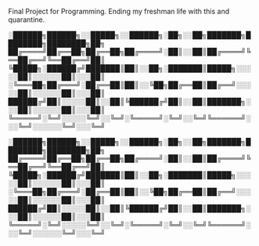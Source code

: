 Final Project for Programming.
Ending my freshman life with this and quarantine.

░██████╗██████╗░░█████╗░░██████╗░██╗░░██╗███████╗████████╗████████╗██╗
██╔════╝██╔══██╗██╔══██╗██╔════╝░██║░░██║██╔════╝╚══██╔══╝╚══██╔══╝██║
╚█████╗░██████╔╝███████║██║░░██╗░███████║█████╗░░░░░██║░░░░░░██║░░░██║
░╚═══██╗██╔═══╝░██╔══██║██║░░╚██╗██╔══██║██╔══╝░░░░░██║░░░░░░██║░░░██║
██████╔╝██║░░░░░██║░░██║╚██████╔╝██║░░██║███████╗░░░██║░░░░░░██║░░░██║
╚═════╝░╚═╝░░░░░╚═╝░░╚═╝░╚═════╝░╚═╝░░╚═╝╚══════╝░░░╚═╝░░░░░░╚═╝░░░╚═╝

░██████╗██████╗░░█████╗░░██████╗░██╗░░██╗███████╗████████╗████████╗██╗
██╔════╝██╔══██╗██╔══██╗██╔════╝░██║░░██║██╔════╝╚══██╔══╝╚══██╔══╝██║
╚█████╗░██████╔╝███████║██║░░██╗░███████║█████╗░░░░░██║░░░░░░██║░░░██║
░╚═══██╗██╔═══╝░██╔══██║██║░░╚██╗██╔══██║██╔══╝░░░░░██║░░░░░░██║░░░██║
██████╔╝██║░░░░░██║░░██║╚██████╔╝██║░░██║███████╗░░░██║░░░░░░██║░░░██║
╚═════╝░╚═╝░░░░░╚═╝░░╚═╝░╚═════╝░╚═╝░░╚═╝╚══════╝░░░╚═╝░░░░░░╚═╝░░░╚═╝
